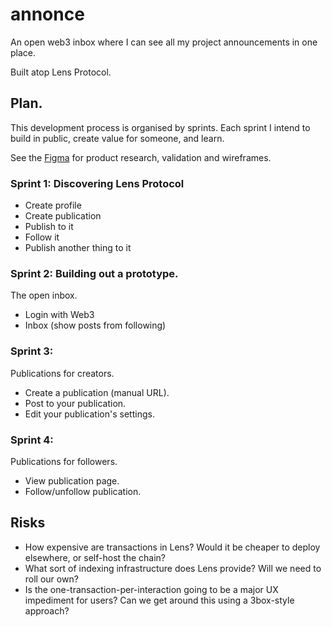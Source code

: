 # annonce

An open web3 inbox where I can see all my project announcements in one place.

Built atop Lens Protocol.
## Plan.

This development process is organised by sprints. Each sprint I intend to build in public, create value for someone, and learn. 

See the [Figma](https://www.figma.com/file/rnDb4hvCABecXdxIe14855/lenshacks?node-id=0%3A1) for product research, validation and wireframes.
### Sprint 1: Discovering Lens Protocol

* Create profile
* Create publication
* Publish to it
* Follow it
* Publish another thing to it
### Sprint 2: Building out a prototype.

The open inbox.

* Login with Web3
* Inbox (show posts from following)
### Sprint 3: 

Publications for creators.

* Create a publication (manual URL).
* Post to your publication.
* Edit your publication's settings.
### Sprint 4: 

Publications for followers.

* View publication page.
* Follow/unfollow publication.

## Risks

 * How expensive are transactions in Lens? Would it be cheaper to deploy elsewhere, or self-host the chain? 
 * What sort of indexing infrastructure does Lens provide? Will we need to roll our own?
 * Is the one-transaction-per-interaction going to be a major UX impediment for users? Can we get around this using a 3box-style approach? 

